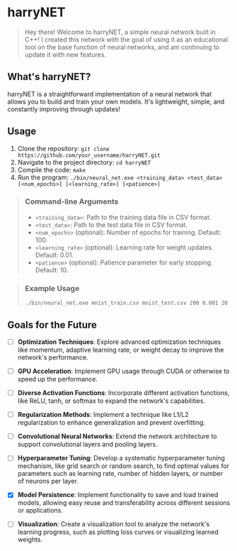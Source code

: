 # harryNET

> Hey there! Welcome to harryNET, a simple neural network built in C++! I created this network with the goal of using it as an educational tool on the base function of neural networks, and am continuing to update it with new features. 

## What's harryNET?

harryNET is a straightforward implementation of a neural network that allows you to build and train your own models. It's lightweight, simple, and constantly improving through updates!

## Usage

1. Clone the repository: `git clone https://github.com/your_username/harryNET.git`
2. Navigate to the project directory: `cd harryNET`
3. Compile the code: `make`
4. Run the program: `./bin/neural_net.exe <training_data> <test_data> [<num_epochs>] [<learning_rate>] [<patience>]`

> ### Command-line Arguments
> 
> - `<training_data>`: Path to the training data file in CSV format.
> - `<test_data>`: Path to the test data file in CSV format.
> - `<num_epochs>` (optional): Number of epochs for training. Default: 100.
> - `<learning_rate>` (optional): Learning rate for weight updates. Default: 0.01.
> - `<patience>` (optional): Patience parameter for early stopping. Default: 10.

> ### Example Usage
> 
> ```
> ./bin/neural_net.exe mnist_train.csv mnist_test.csv 200 0.001 20
> ```

## Goals for the Future

- [ ] **Optimization Techniques**: Explore advanced optimization techniques like momentum, adaptive learning rate, or weight decay to improve the network's performance.
- [ ] **GPU Acceleration**: Implement GPU usage through CUDA or otherwise to speed up the performance.
- [ ] **Diverse Activation Functions**: Incorporate different activation functions, like  ReLU, tanh, or softmax to expand the network's capabilities.
- [ ] **Regularization Methods**: Implement a technique like L1/L2 regularization to enhance generalization and prevent overfitting.
- [ ] **Convolutional Neural Networks**: Extend the network architecture to support convolutional layers and pooling layers.
- [ ] **Hyperparameter Tuning**: Develop a systematic hyperparameter tuning mechanism, like grid search or random search, to find optimal values for parameters such as learning rate, number of hidden layers, or number of neurons per layer.
- [x] **Model Persistence**: Implement functionality to save and load trained models, allowing easy reuse and transferability across different sessions or applications.
- [ ] **Visualization**: Create a visualization tool to analyze the network's learning progress, such as plotting loss curves or visualizing learned weights.

